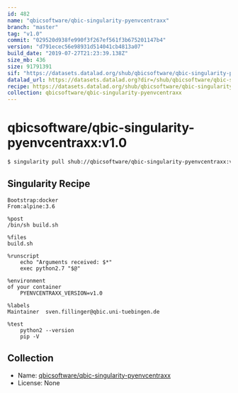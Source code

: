 ```yaml
---
id: 482
name: "qbicsoftware/qbic-singularity-pyenvcentraxx"
branch: "master"
tag: "v1.0"
commit: "029520d938fe990f3f267ef561f3b675201147b4"
version: "d791ecec56e98931d514041cb4813a07"
build_date: "2019-07-27T21:23:39.138Z"
size_mb: 436
size: 91791391
sif: "https://datasets.datalad.org/shub/qbicsoftware/qbic-singularity-pyenvcentraxx/v1.0/2019-07-27-029520d9-d791ecec/d791ecec56e98931d514041cb4813a07.simg"
datalad_url: https://datasets.datalad.org?dir=/shub/qbicsoftware/qbic-singularity-pyenvcentraxx/v1.0/2019-07-27-029520d9-d791ecec/
recipe: https://datasets.datalad.org/shub/qbicsoftware/qbic-singularity-pyenvcentraxx/v1.0/2019-07-27-029520d9-d791ecec/Singularity
collection: qbicsoftware/qbic-singularity-pyenvcentraxx
---
```


# qbicsoftware/qbic-singularity-pyenvcentraxx:v1.0

```bash
$ singularity pull shub://qbicsoftware/qbic-singularity-pyenvcentraxx:v1.0
```

## Singularity Recipe

```singularity
Bootstrap:docker
From:alpine:3.6

%post
/bin/sh build.sh

%files
build.sh

%runscript
    echo "Arguments received: $*"
    exec python2.7 "$@"

%environment
of your container
    PYENVCENTRAXX_VERSION=v1.0

%labels
Maintainer	sven.fillinger@qbic.uni-tuebingen.de

%test
    python2 --version
    pip -V
```

## Collection

 - Name: [qbicsoftware/qbic-singularity-pyenvcentraxx](https://github.com/qbicsoftware/qbic-singularity-pyenvcentraxx)
 - License: None

